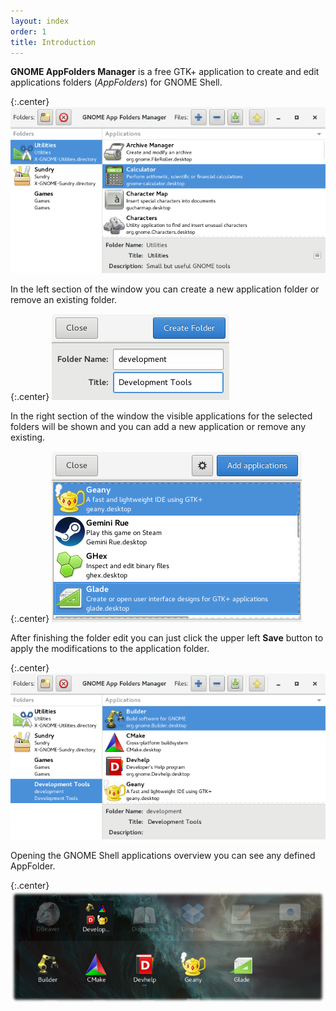 ```yaml
---
layout: index
order: 1
title: Introduction
---
```

**GNOME AppFolders Manager** is a free GTK+ application to create and edit
applications folders (*AppFolders*) for GNOME Shell.

{:.center}
![Main window](/resources/gnome-appfolders-manager/archive/latest/english/main.png)
          
In the left section of the window you can create a new application folder or
remove an existing folder.

{:.center}
![Create new folder window](/resources/gnome-appfolders-manager/archive/latest/english/create-folder.png)

In the right section of the window the visible applications for the selected
folders will be shown and you can add a new application or remove any existing.

{:.center}
![Add new applications window](/resources/gnome-appfolders-manager/archive/latest/english/add-applications.png)

After finishing the folder edit you can just click the upper left **Save**
button to apply the modifications to the application folder.

{:.center}
![Main window with new AppFolder](/resources/gnome-appfolders-manager/archive/latest/english/main-with-new-appfolder.png)

Opening the GNOME Shell applications overview you can see any defined AppFolder.

{:.center}
![GNOME Shell new Application Folder](/resources/gnome-appfolders-manager/archive/latest/english/gnome-shell-appfolder.png)
